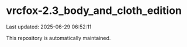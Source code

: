 # vrcfox-2.3_body_and_cloth_edition

Last updated: 2025-06-29 06:52:11

This repository is automatically maintained.
